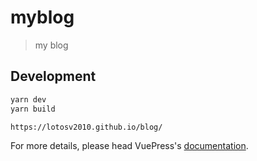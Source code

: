 # myblog

> my blog

## Development

```bash
yarn dev
yarn build

https://lotosv2010.github.io/blog/
```

For more details, please head VuePress's [documentation](https://v1.vuepress.vuejs.org/).


